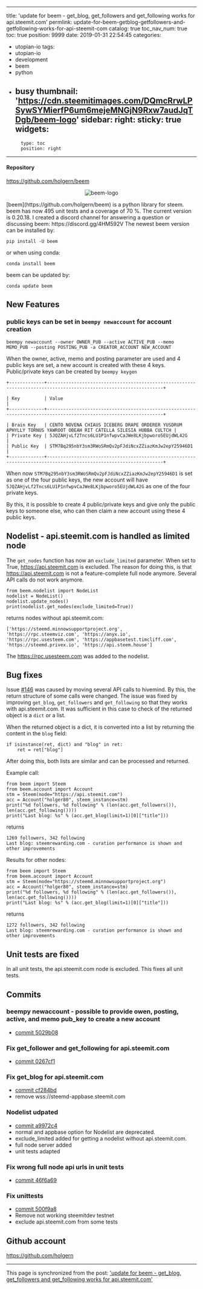 
---
title: 'update for beem - get_blog, get_followers and get_following works for api.steemit.com'
permlink: update-for-beem-getblog-getfollowers-and-getfollowing-works-for-api-steemit-com
catalog: true
toc_nav_num: true
toc: true
position: 9999
date: 2019-01-31 22:54:45
categories:
- utopian-io
tags:
- utopian-io
- development
- beem
- python
- busy
thumbnail: 'https://cdn.steemitimages.com/DQmcRrwLPSywSYMierfP6um6mejeMNGjN9Rxw7audJqTDgb/beem-logo'
sidebar:
    right:
        sticky: true
widgets:
    -
        type: toc
        position: right
---


#### Repository
https://github.com/holgern/beem<center>
![beem-logo](https://cdn.steemitimages.com/DQmcRrwLPSywSYMierfP6um6mejeMNGjN9Rxw7audJqTDgb/beem-logo)
</center>
[beem](https://github.com/holgern/beem) is a python library for steem. beem has now 495 unit tests and a coverage of 70 %. The current version is 0.20.18.
I created a discord channel for answering a question or discussing beem: https://discord.gg/4HM592V
The newest beem version can be installed by:

```
pip install -U beem
```
or when  using conda:
```
conda install beem
```
beem can be updated by:
```
conda update beem
```
## New Features
### public keys can be set in `beempy newaccount` for account creation
```
beempy newaccount --owner OWNER_PUB --active ACTIVE_PUB --memo MEMO_PUB --posting POSTING_PUB -a CREATOR_ACCOUNT NEW_ACCOUNT
```
When the owner, active, memo and posting parameter are used and 4 public keys are set, a new account is created with these 4 keys. Public/private keys can be created by `beempy keygen`

```
+-------------+-----------------------------------------------------------------------------------------------------------------+

| Key         | Value                                                                                                           |
+-------------+-----------------------------------------------------------------------------------------------------------------+

| Brain Key   | CENTO NOVENA CHIAUS ICEBERG DRAPE ORDERER YUSDRUM APHYLLY TORNUS YAWROOT OBEAH RIT CATELLA SILESIA HUBBA CULTCH |
| Private Key | 5JQZAHjvLf2Tncs6LU1P1nfwpvCaJWe8LKjbpworo5EUjdWL42G                                                             |
| Public Key  | STM7Bq295nbY3sm3RWoSRmQv2pFJdiNcxZZiazKmJw2epY25946D1                                                           |
+-------------+-----------------------------------------------------------------------------------------------------------------+
```
When now `STM7Bq295nbY3sm3RWoSRmQv2pFJdiNcxZZiazKmJw2epY25946D1` is set as one of the four public keys, the new account will have `5JQZAHjvLf2Tncs6LU1P1nfwpvCaJWe8LKjbpworo5EUjdWL42G` as one of the four private keys.

By this, it is possible to create 4 public/private keys and give only the public keys to someone else, who can then claim a new account using these 4 public keys.

## Nodelist - api.steemit.com is handled as limited node
The `get_nodes`  function has now an `exclude_limited` parameter. When set to True, https://api.steemit.com is excluded. The reason for doing this, is that https://api.steemit.com is not a feature-complete full node anymore. Several API calls do not work anymore.

```
from beem.nodelist import NodeList
nodelist = NodeList()
nodelist.update_nodes()
print(nodelist.get_nodes(exclude_limited=True))
```
returns nodes without api.steemit.com:
```
['https://steemd.minnowsupportproject.org', 'https://rpc.steemviz.com', 'https://anyx.io', 'https://rpc.usesteem.com', 'https://appbasetest.timcliff.com', 'https://steemd.privex.io', 'https://api.steem.house']
```
The https://rpc.usesteem.com was added to the nodelist.

## Bug fixes
Issue [#146](https://github.com/holgern/beem/issues/146) was caused by moving several API calls to hivemind. By this, the return structure of some calls were changed. The issue was
fixed by improving
`get_blog`, `get_followers` and `get_following` so that they works with api.steemit.com.
It was sufficient in this case to check of the returned object is a `dict` or a list.

When the returned object is a dict, it is converted into  a list by returning the content in the `blog` field:
```
if isinstance(ret, dict) and "blog" in ret:
    ret = ret["blog"]
```
After doing this, both lists are similar and can be processed and returned.

Example call:
```
from beem import Steem
from beem.account import Account
stm = Steem(node="https://api.steemit.com")
acc = Account("holger80", steem_instance=stm)
print("%d followers, %d following" % (len(acc.get_followers()), len(acc.get_following())))
print("Last blog: %s" % (acc.get_blog(limit=1)[0]["title"]))
```
returns
```
1269 followers, 342 following
Last blog: steemrewarding.com - curation performance is shown and other improvements
```
Results for other nodes:
```
from beem import Steem
from beem.account import Account
stm = Steem(node="https://steemd.minnowsupportproject.org")
acc = Account("holger80", steem_instance=stm)
print("%d followers, %d following" % (len(acc.get_followers()), len(acc.get_following())))
print("Last blog: %s" % (acc.get_blog(limit=1)[0]["title"]))
```
returns
```
1272 followers, 342 following
Last blog: steemrewarding.com - curation performance is shown and other improvements
```


## Unit tests are fixed
In all unit tests, the api.steemit.com node is excluded. This fixes all unit tests.

## Commits
### beempy newaccount - possible to provide owen, posting, active, and memo pub_key to create a new account
* [commit 5029b08](https://github.com/holgern/beem/commit/5029b0834ee6908e5604f8c51b47bf00562ef7ab)

### Fix get_follower and get_following for api.steemit.com
* [commit 0267cf1](https://github.com/holgern/beem/commit/0267cf1f0eb14a14d62e11968c3eb4ee24d476e8)

### Fix get_blog for api.steemit.com
* [commit cf284bd](https://github.com/holgern/beem/commit/cf284bdcffd490463be19cbf518af02db8eaf4be)
* remove wss://steemd-appbase.steemit.com

### Nodelist udpated 
* [commit a9972c4](https://github.com/holgern/beem/commit/a9972c48729cb394dd44df6c0c598c6121314926)
* normal and appbase option for Nodelist are deprecated. 
* exclude_limited added for getting a nodelist without api.steemit.com.
* full node server added
* unit tests adapted

### Fix wrong full node api urls in unit tests
* [commit 46f6a69](https://github.com/holgern/beem/commit/46f6a6985e12469678dabe95314f410484504237)

### Fix unittests 
* [commit 500f9a8](https://github.com/holgern/beem/commit/500f9a864aa184d591b7a8fc1dc15ae7a9f448af)
* Remove not working steemitdev testnet
* exclude api.steemit.com from some tests

## Github account
https://github.com/holgern


- - -

This page is synchronized from the post: ['update for beem - get_blog, get_followers and get_following works for api.steemit.com'](https://steemit.com/@holger80/update-for-beem-getblog-getfollowers-and-getfollowing-works-for-api-steemit-com)
